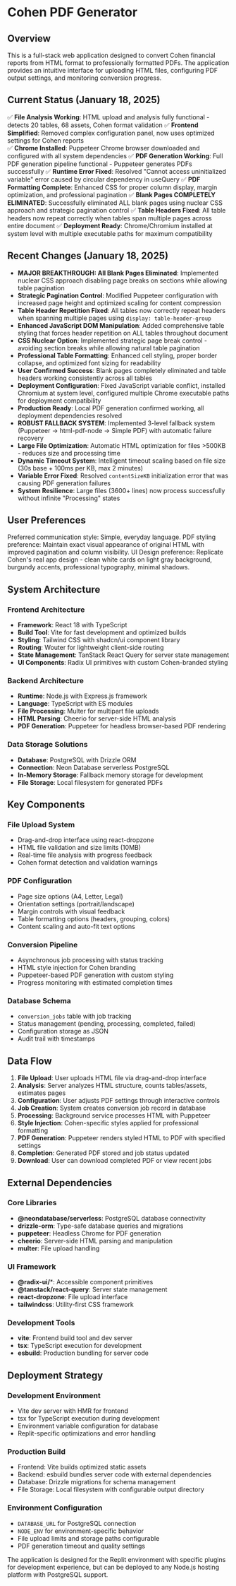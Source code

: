 # Cohen PDF Generator

## Overview
This is a full-stack web application designed to convert Cohen financial reports from HTML format to professionally formatted PDFs. The application provides an intuitive interface for uploading HTML files, configuring PDF output settings, and monitoring conversion progress.

## Current Status (January 18, 2025)
✅ **File Analysis Working**: HTML upload and analysis fully functional - detects 20 tables, 68 assets, Cohen format validation
✅ **Frontend Simplified**: Removed complex configuration panel, now uses optimized settings for Cohen reports  
✅ **Chrome Installed**: Puppeteer Chrome browser downloaded and configured with all system dependencies
✅ **PDF Generation Working**: Full PDF generation pipeline functional - Puppeteer generates PDFs successfully
✅ **Runtime Error Fixed**: Resolved "Cannot access uninitialized variable" error caused by circular dependency in useQuery
✅ **PDF Formatting Complete**: Enhanced CSS for proper column display, margin optimization, and professional pagination
✅ **Blank Pages COMPLETELY ELIMINATED**: Successfully eliminated ALL blank pages using nuclear CSS approach and strategic pagination control
✅ **Table Headers Fixed**: All table headers now repeat correctly when tables span multiple pages across entire document
✅ **Deployment Ready**: Chrome/Chromium installed at system level with multiple executable paths for maximum compatibility

## Recent Changes (January 18, 2025)
- **MAJOR BREAKTHROUGH: All Blank Pages Eliminated**: Implemented nuclear CSS approach disabling page breaks on sections while allowing table pagination
- **Strategic Pagination Control**: Modified Puppeteer configuration with increased page height and optimized scaling for content compression
- **Table Header Repetition Fixed**: All tables now correctly repeat headers when spanning multiple pages using `display: table-header-group`
- **Enhanced JavaScript DOM Manipulation**: Added comprehensive table styling that forces header repetition on ALL tables throughout document
- **CSS Nuclear Option**: Implemented strategic page break control - avoiding section breaks while allowing natural table pagination
- **Professional Table Formatting**: Enhanced cell styling, proper border collapse, and optimized font sizing for readability
- **User Confirmed Success**: Blank pages completely eliminated and table headers working consistently across all tables
- **Deployment Configuration**: Fixed JavaScript variable conflict, installed Chromium at system level, configured multiple Chrome executable paths for deployment compatibility
- **Production Ready**: Local PDF generation confirmed working, all deployment dependencies resolved
- **ROBUST FALLBACK SYSTEM**: Implemented 3-level fallback system (Puppeteer → html-pdf-node → Simple PDF) with automatic failure recovery
- **Large File Optimization**: Automatic HTML optimization for files >500KB - reduces size and processing time
- **Dynamic Timeout System**: Intelligent timeout scaling based on file size (30s base + 100ms per KB, max 2 minutes)
- **Variable Error Fixed**: Resolved `contentSizeKB` initialization error that was causing PDF generation failures
- **System Resilience**: Large files (3600+ lines) now process successfully without infinite "Processing" states

## User Preferences
Preferred communication style: Simple, everyday language.
PDF styling preference: Maintain exact visual appearance of original HTML with improved pagination and column visibility.
UI Design preference: Replicate Cohen's real app design - clean white cards on light gray background, burgundy accents, professional typography, minimal shadows.

## System Architecture

### Frontend Architecture
- **Framework**: React 18 with TypeScript
- **Build Tool**: Vite for fast development and optimized builds
- **Styling**: Tailwind CSS with shadcn/ui component library
- **Routing**: Wouter for lightweight client-side routing
- **State Management**: TanStack React Query for server state management
- **UI Components**: Radix UI primitives with custom Cohen-branded styling

### Backend Architecture
- **Runtime**: Node.js with Express.js framework
- **Language**: TypeScript with ES modules
- **File Processing**: Multer for multipart file uploads
- **HTML Parsing**: Cheerio for server-side HTML analysis
- **PDF Generation**: Puppeteer for headless browser-based PDF rendering

### Data Storage Solutions
- **Database**: PostgreSQL with Drizzle ORM
- **Connection**: Neon Database serverless PostgreSQL
- **In-Memory Storage**: Fallback memory storage for development
- **File Storage**: Local filesystem for generated PDFs

## Key Components

### File Upload System
- Drag-and-drop interface using react-dropzone
- HTML file validation and size limits (10MB)
- Real-time file analysis with progress feedback
- Cohen format detection and validation warnings

### PDF Configuration
- Page size options (A4, Letter, Legal)
- Orientation settings (portrait/landscape)
- Margin controls with visual feedback
- Table formatting options (headers, grouping, colors)
- Content scaling and auto-fit text options

### Conversion Pipeline
- Asynchronous job processing with status tracking
- HTML style injection for Cohen branding
- Puppeteer-based PDF generation with custom styling
- Progress monitoring with estimated completion times

### Database Schema
- `conversion_jobs` table with job tracking
- Status management (pending, processing, completed, failed)
- Configuration storage as JSON
- Audit trail with timestamps

## Data Flow

1. **File Upload**: User uploads HTML file via drag-and-drop interface
2. **Analysis**: Server analyzes HTML structure, counts tables/assets, estimates pages
3. **Configuration**: User adjusts PDF settings through interactive controls
4. **Job Creation**: System creates conversion job record in database
5. **Processing**: Background service processes HTML with Puppeteer
6. **Style Injection**: Cohen-specific styles applied for professional formatting
7. **PDF Generation**: Puppeteer renders styled HTML to PDF with specified settings
8. **Completion**: Generated PDF stored and job status updated
9. **Download**: User can download completed PDF or view recent jobs

## External Dependencies

### Core Libraries
- **@neondatabase/serverless**: PostgreSQL database connectivity
- **drizzle-orm**: Type-safe database queries and migrations
- **puppeteer**: Headless Chrome for PDF generation
- **cheerio**: Server-side HTML parsing and manipulation
- **multer**: File upload handling

### UI Framework
- **@radix-ui/***: Accessible component primitives
- **@tanstack/react-query**: Server state management
- **react-dropzone**: File upload interface
- **tailwindcss**: Utility-first CSS framework

### Development Tools
- **vite**: Frontend build tool and dev server
- **tsx**: TypeScript execution for development
- **esbuild**: Production bundling for server code

## Deployment Strategy

### Development Environment
- Vite dev server with HMR for frontend
- tsx for TypeScript execution during development
- Environment variable configuration for database
- Replit-specific optimizations and error handling

### Production Build
- Frontend: Vite builds optimized static assets
- Backend: esbuild bundles server code with external dependencies
- Database: Drizzle migrations for schema management
- File Storage: Local filesystem with configurable output directory

### Environment Configuration
- `DATABASE_URL` for PostgreSQL connection
- `NODE_ENV` for environment-specific behavior
- File upload limits and storage paths configurable
- PDF generation timeout and quality settings

The application is designed for the Replit environment with specific plugins for development experience, but can be deployed to any Node.js hosting platform with PostgreSQL support.